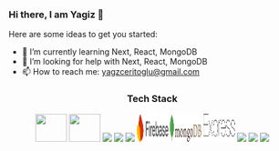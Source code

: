 ### Hi there, I am Yagiz 👋


Here are some ideas to get you started:

- 🌱 I’m currently learning Next, React, MongoDB
- 🤔 I’m looking for help with Next, React, MongoDB
- 📫 How to reach me: yagzceritoglu@gmail.com

<div align="center">
  <h3>Tech Stack</h3>
  <img width="55" height="49" src="https://raw.githubusercontent.com/gilbarbara/logos/master/logos/html-5.svg"/>
    <img width="55" height="49" src="https://raw.githubusercontent.com/gilbarbara/logos/master/logos/css-3.svg"/>
    
  <img width="55" src="https://raw.githubusercontent.com/gilbarbara/logos/master/logos/javascript.svg"/>
  <img width="55" src="https://raw.githubusercontent.com/gilbarbara/logos/master/logos/vue.svg"/>
  <img width="55" src="https://raw.githubusercontent.com/gilbarbara/logos/master/logos/react.svg"/>
  <img width="55" height="49" src="https://raw.githubusercontent.com/gilbarbara/logos/master/logos/firebase.svg"/>
  <img width="55" height="49" src="https://raw.githubusercontent.com/gilbarbara/logos/master/logos/mongodb.svg"/>
  <img width="55" height="49" src="https://raw.githubusercontent.com/gilbarbara/logos/master/logos/express.svg"/>
  <img width="55" src="https://raw.githubusercontent.com/gilbarbara/logos/master/logos/postgresql.svg"/>
  <img width="55" src="https://raw.githubusercontent.com/gilbarbara/logos/master/logos/fastify.svg"/>
  <img width="55" src="[https://raw.githubusercontent.com/gilbarbara/logos/master/logos/nextjs.svg](https://www.google.com/url?sa=i&url=https%3A%2F%2Fwww.svgrepo.com%2Fsvg%2F354113%2Fnextjs-icon&psig=AOvVaw3crsRSE8XSayKhVszcGXPZ&ust=1693394219508000&source=images&cd=vfe&opi=89978449&ved=0CBAQjRxqFwoTCOiavJnfgYEDFQAAAAAdAAAAABAE)https://www.google.com/url?sa=i&url=https%3A%2F%2Fwww.svgrepo.com%2Fsvg%2F354113%2Fnextjs-icon&psig=AOvVaw3crsRSE8XSayKhVszcGXPZ&ust=1693394219508000&source=images&cd=vfe&opi=89978449&ved=0CBAQjRxqFwoTCOiavJnfgYEDFQAAAAAdAAAAABAE"/>








